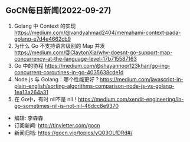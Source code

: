 ##  GoCN每日新闻(2022-09-27)

1. Golang 中 Context 的实现 https://medium.com/@vandyahmad2404/memahami-context-pada-golang-e7d4e4662cb9
2. 为什么 Go 不支持语言级别的 Map 并发 https://medium.com/@ClaytonXia/why-doesnt-go-support-map-concurrency-at-the-language-level-17b715587163
3. Go 中的协程 https://medium.com/@shayannoor123khan/go-ing-concurrent-coroutines-in-go-4035638cde1d
4. Node.js 与 Golang：哪个性能更好？https://medium.com/javascript-in-plain-english/sorting-algorithms-comparison-node-js-vs-golang-1ea13a264a31
5. 在 Go中，有时 nil不是 nil！https://medium.com/xendit-engineering/in-go-sometimes-nil-is-not-nil-46dcc8e9370

* 编辑: 李森森
* 订阅新闻: http://tinyletter.com/gocn
* 新闻归档: https://gocn.vip/topics/yQ03OLfDRd#/   
